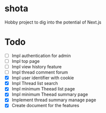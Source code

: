 # shota
Hobby project to dig into the potential of Next.js

# Todo
- [ ] Impl authentication for admin
- [ ] Impl top page
- [ ] Impl view history feature
- [ ] Impl thread comment forum
- [x] Impl user identifier with cookie
- [x] Impl Thread list search
- [x] Impl minimum Theead list page
- [x] Impl minimum Theead summary page
- [x] Implement thread summary manage page
- [x] Create document for the features
